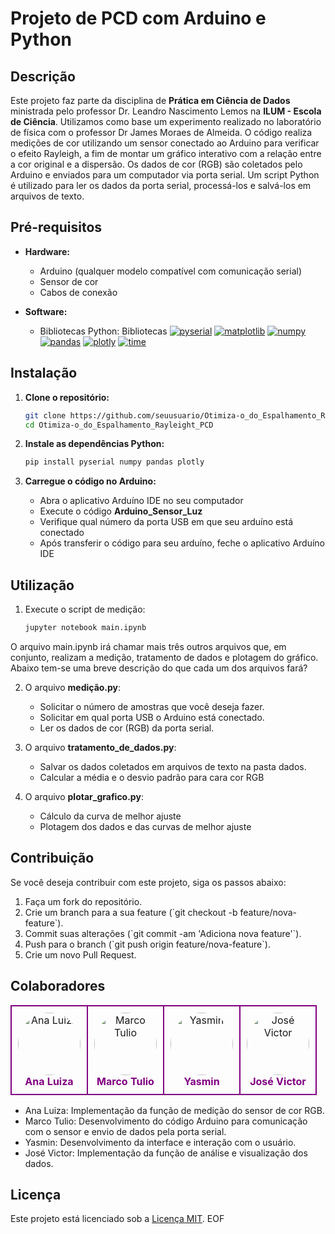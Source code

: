 # Projeto de PCD com Arduino e Python

## Descrição

Este projeto faz parte da disciplina de **Prática em Ciência de Dados** ministrada pelo professor Dr. Leandro Nascimento Lemos na **ILUM - Escola de Ciência**. Utilizamos como base um experimento realizado no laboratório de física com o professor Dr James Moraes de Almeida. O código realiza medições de cor utilizando um sensor conectado ao Arduino para verificar o efeito Rayleigh, a fim de montar um gráfico interativo com a relação entre a cor original e a dispersão. Os dados de cor (RGB) são coletados pelo Arduino e enviados para um computador via porta serial. Um script Python é utilizado para ler os dados da porta serial, processá-los e salvá-los em arquivos de texto.

## Pré-requisitos

- **Hardware:**
  - Arduino (qualquer modelo compatível com comunicação serial)
  - Sensor de cor
  - Cabos de conexão


- **Software:**
  - Bibliotecas Python: Bibliotecas
    [![pyserial](https://img.shields.io/badge/pyserial-Latest-green)](https://pypi.org/project/pyserial/)
    [![matplotlib](https://img.shields.io/badge/matplotlib-Latest-blue)](https://matplotlib.org/)
    [![numpy](https://img.shields.io/badge/numpy-Latest-orange)](https://numpy.org/)
    [![pandas](https://img.shields.io/badge/pandas-Latest-yellow)](https://pandas.pydata.org/)
    [![plotly](https://img.shields.io/badge/plotly-Latest-purple)](https://plotly.com/python/)
    [![time](https://img.shields.io/badge/time-Latest-red)](https://docs.python.org/3/library/time.html)
## Instalação

1. **Clone o repositório:**

   ```bash
   git clone https://github.com/seuusuario/Otimiza-o_do_Espalhamento_Rayleight_PCD.git
   cd Otimiza-o_do_Espalhamento_Rayleight_PCD
   

2. **Instale as dependências Python:**

    ```bash
    pip install pyserial numpy pandas plotly
    

3. **Carregue o código no Arduino:**
   - Abra o aplicativo Arduíno IDE no seu computador
   - Execute o código **Arduino_Sensor_Luz**
   - Verifique qual número da porta USB em que seu arduíno está conectado
   - Após transferir o código para seu arduíno, feche o aplicativo Arduíno IDE

## Utilização

1.  Execute o script de medição:
     ```bash
     jupyter notebook main.ipynb

  O arquivo main.ipynb irá chamar mais três outros arquivos que, em conjunto, realizam a medição, tratamento de dados e plotagem do gráfico. Abaixo tem-se uma breve descrição do que cada um dos arquivos fará?

2. O arquivo **medição.py**:
   - Solicitar o número de amostras que você deseja fazer.
   - Solicitar em qual porta USB o Arduino está conectado.
   - Ler os dados de cor (RGB) da porta serial.
   
  
3. O arquivo **tratamento_de_dados.py**:
    - Salvar os dados coletados em arquivos de texto na pasta dados.
    - Calcular a média e o desvio padrão para cara cor RGB
   

4. O arquivo **plotar_grafico.py**:
   - Cálculo da curva de melhor ajuste
   - Plotagem dos dados e das curvas de melhor ajuste

## Contribuição

Se você deseja contribuir com este projeto, siga os passos abaixo:

1. Faça um fork do repositório.
2. Crie um branch para a sua feature (\`git checkout -b feature/nova-feature\`).
3. Commit suas alterações (\`git commit -am 'Adiciona nova feature'\`).
4. Push para o branch (\`git push origin feature/nova-feature\`).
5. Crie um novo Pull Request.

## Colaboradores

<div align="center">
  <table>
    <tr>
      <td align="center" style="border: 2px solid purple; padding: 10px;">
        <img src="Projeto PCD/imagens/ana.jpeg" alt="Ana Luiza" width="100" height="100" style="border-radius: 50%;"><br>
        <sub><span style="font-size: 16px; color: purple; font-weight: bold;">Ana Luiza</span></sub>
      </td>
      <td align="center" style="border: 2px solid purple; padding: 10px;">
        <img src="Projeto PCD/imagens/marco.jpeg" alt="Marco Tulio" width="100" height="100" style="border-radius: 50%;"><br>
        <sub><span style="font-size: 16px; color: purple; font-weight: bold;">Marco Tulio</span></sub>
      </td>
      <td align="center" style="border: 2px solid purple; padding: 10px;">
        <img src="Projeto PCD/imagens/yasmin.jpeg" alt="Yasmin" width="100" height="100" style="border-radius: 50%;"><br>
        <sub><span style="font-size: 16px; color: purple; font-weight: bold;">Yasmin</span></sub>
      </td>
      <td align="center" style="border: 2px solid purple; padding: 10px;">
        <img src="Projeto PCD/imagens/jose.jpeg" alt="José Victor" width="100" height="100" style="border-radius: 50%;"><br>
        <sub><span style="font-size: 16px; color: purple; font-weight: bold;">José Victor</span></sub>
      </td>
    </tr>
  </table>
</div>

- Ana Luiza: Implementação da função de medição do sensor de cor RGB.
- Marco Tulio: Desenvolvimento do código Arduino para comunicação com o sensor e envio de dados pela porta serial.
- Yasmin: Desenvolvimento da interface e interação com o usuário.
- José Victor: Implementação da função de análise e visualização dos dados.

## Licença
Este projeto está licenciado sob a [Licença MIT](https://opensource.org/licenses/MIT).
EOF
